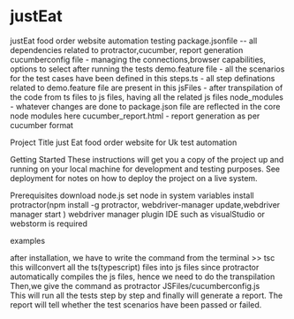 # justEat
justEat food order website automation testing
package.jsonfile -- all dependencies related to protractor,cucumber, report generation
cucumberconfig file - managing the connections,browser capabilities, options to select after running the tests
demo.feature file - all the scenarios for the test cases have been defined in this
steps.ts - all step definations related to demo.feature file are present in this 
jsFiles - after transpilation of the code from ts files to js files, having all the related js files
node_modules - whatever changes are done to package.json file are reflected in the core node modules here 
cucumber_report.html -  report generation as per cucumber format

Project Title
just Eat food order website for Uk test automation

Getting Started
These instructions will get you a copy of the project up and running on your local machine for development and testing purposes. See deployment for notes on how to deploy the project on a live system.

Prerequisites
  download node.js
  set node in system variables
  install protractor(npm install -g protractor, webdriver-manager update,webdriver manager start )
  webdriver manager plugin
  IDE such as visualStudio or webstorm is required
  
examples

after installation, 
 we have to write the command from the terminal >> tsc
      this willconvert all the ts(typescript) files into js files
      since protractor automatically compiles the js files, hence we need to do the transpilation
 Then,we give the command as protractor JSFiles/cucumberconfig.js                  
This will run all the tests step by step and finally will generate a report.
The report will tell whether the test scenarios have been passed or failed.
